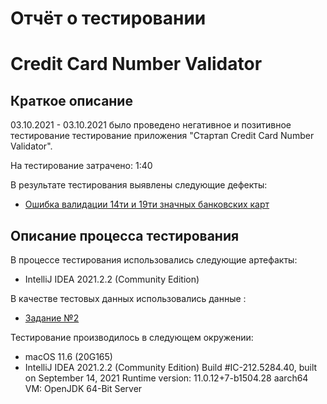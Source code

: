 # Отчёт о тестировании 
# Credit Card Number Validator

## Краткое описание

03.10.2021 - 03.10.2021 было проведено негативное и позитивное тестирование тестирование приложения "Стартап Credit Card Number Validator".

На тестирование затрачено: 1:40

В результате тестирования выявлены следующие дефекты:

* [Ошибка валидации 14ти и 19ти значных банковских карт](https://github.com/Sashka-sieg/Credit-Card-Number-Validator/issues/1#issue-1015463433)

## Описание процесса тестирования

В процессе тестирования использовались следующие артефакты:
* IntelliJ IDEA 2021.2.2 (Community Edition)



В качестве тестовых данных использовались данные :
* [Задание №2](https://github.com/netology-code/javaqa-homeworks/blob/master/intro/MERGED.md)

Тестирование производилось в следующем окружении:
* macOS 11.6 (20G165)
* IntelliJ IDEA 2021.2.2 (Community Edition) Build #IC-212.5284.40, built on September 14, 2021 Runtime version: 11.0.12+7-b1504.28 aarch64 VM: OpenJDK 64-Bit Server
